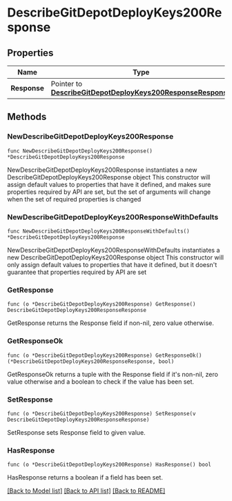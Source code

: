 # DescribeGitDepotDeployKeys200Response

## Properties

Name | Type | Description | Notes
------------ | ------------- | ------------- | -------------
**Response** | Pointer to [**DescribeGitDepotDeployKeys200ResponseResponse**](DescribeGitDepotDeployKeys200ResponseResponse.md) |  | [optional] 

## Methods

### NewDescribeGitDepotDeployKeys200Response

`func NewDescribeGitDepotDeployKeys200Response() *DescribeGitDepotDeployKeys200Response`

NewDescribeGitDepotDeployKeys200Response instantiates a new DescribeGitDepotDeployKeys200Response object
This constructor will assign default values to properties that have it defined,
and makes sure properties required by API are set, but the set of arguments
will change when the set of required properties is changed

### NewDescribeGitDepotDeployKeys200ResponseWithDefaults

`func NewDescribeGitDepotDeployKeys200ResponseWithDefaults() *DescribeGitDepotDeployKeys200Response`

NewDescribeGitDepotDeployKeys200ResponseWithDefaults instantiates a new DescribeGitDepotDeployKeys200Response object
This constructor will only assign default values to properties that have it defined,
but it doesn't guarantee that properties required by API are set

### GetResponse

`func (o *DescribeGitDepotDeployKeys200Response) GetResponse() DescribeGitDepotDeployKeys200ResponseResponse`

GetResponse returns the Response field if non-nil, zero value otherwise.

### GetResponseOk

`func (o *DescribeGitDepotDeployKeys200Response) GetResponseOk() (*DescribeGitDepotDeployKeys200ResponseResponse, bool)`

GetResponseOk returns a tuple with the Response field if it's non-nil, zero value otherwise
and a boolean to check if the value has been set.

### SetResponse

`func (o *DescribeGitDepotDeployKeys200Response) SetResponse(v DescribeGitDepotDeployKeys200ResponseResponse)`

SetResponse sets Response field to given value.

### HasResponse

`func (o *DescribeGitDepotDeployKeys200Response) HasResponse() bool`

HasResponse returns a boolean if a field has been set.


[[Back to Model list]](../README.md#documentation-for-models) [[Back to API list]](../README.md#documentation-for-api-endpoints) [[Back to README]](../README.md)


